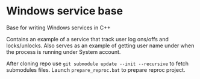 Windows service base
===============

Base for writing Windows services in C++

Contains an example of a service that track user log ons/offs and locks/unlocks.
Also serves as an example of getting user name under when the process is running under
System account.

After cloning repo use `git submodule update --init --recursive` to fetch submodules files.
Launch `prepare_reproc.bat` to prepare reproc project.
